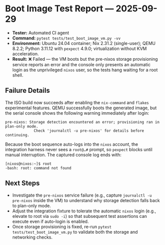 # Boot Image Test Report — 2025-09-29

- **Tester:** Automated CI agent
- **Command:** `pytest tests/test_boot_image_vm.py -vv`
- **Environment:** Ubuntu 24.04 container; Nix 2.31.2 (single-user); QEMU 8.2.2; Python 3.11.12 with `pexpect` 4.9.0; virtualization without KVM acceleration.
- **Result:** ❌ Failed — the VM boots but the pre-nixos storage provisioning service reports an error and the console only presents an automatic login as the unprivileged `nixos` user, so the tests hang waiting for a root shell.

## Failure Details

The ISO build now succeeds after enabling the `nix-command` and `flakes` experimental features. QEMU successfully boots the generated image, but the serial console shows the following warning immediately after login:

```
pre-nixos: Storage detection encountered an error; provisioning ran in plan-only mode.
             Check 'journalctl -u pre-nixos' for details before continuing.
```

Because the boot sequence auto-logs into the `nixos` account, the integration harness never sees a `root@…#` prompt, so `pexpect` blocks until manual interruption. The captured console log ends with:

```
[nixos@nixos:~]$ root
-bash: root: command not found
```

## Next Steps

- Investigate the `pre-nixos` service failure (e.g., capture `journalctl -u pre-nixos` inside the VM) to understand why storage detection falls back to plan-only mode.
- Adjust the integration fixture to tolerate the automatic `nixos` login (e.g., elevate to root via `sudo -i`) so that subsequent test assertions can execute even if auto-login is enabled.
- Once storage provisioning is fixed, re-run `pytest tests/test_boot_image_vm.py` to validate both the storage and networking checks.
